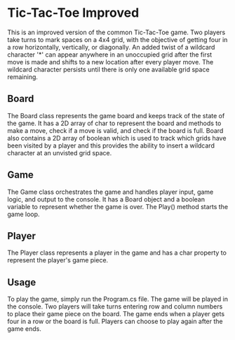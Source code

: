 # Tic-Tac-Toe Improved

This is an improved version of the common Tic-Tac-Toe game. Two players take turns to mark spaces on a 4x4 grid, with the objective of getting four in a row horizontally, vertically, or diagonally. An added twist of a wildcard character '*' can appear anywhere in an unoccupied grid after the first move is made and shifts to a new location after every player move. The wildcard character persists until there is only one available grid space remaining.

Board
-
The Board class represents the game board and keeps track of the state of the game. It has a 2D array of char to represent the board and methods to make a move, check if a move is valid, and check if the board is full. Board also contains a 2D array of boolean which is used to track which grids have been visited by a player and this provides the ability to insert a wildcard character at an unvisted grid space.

Game
-
The Game class orchestrates the game and handles player input, game logic, and output to the console. It has a Board object and a boolean variable to represent whether the game is over. The Play() method starts the game loop.

Player
-
The Player class represents a player in the game and has a char property to represent the player's game piece.

Usage
-
To play the game, simply run the Program.cs file. The game will be played in the console. Two players will take turns entering row and column numbers to place their game piece on the board. The game ends when a player gets four in a row or the board is full. Players can choose to play again after the game ends.
